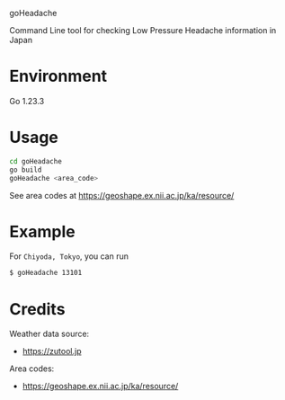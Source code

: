 goHeadache

Command Line tool for checking Low Pressure Headache information in Japan

# Environment

Go 1.23.3

# Usage

```bash
cd goHeadache
go build
goHeadache <area_code>
```

See area codes at https://geoshape.ex.nii.ac.jp/ka/resource/

# Example

For `Chiyoda, Tokyo`, you can run

```bash
$ goHeadache 13101
```

# Credits

Weather data source:
- https://zutool.jp

Area codes:
- https://geoshape.ex.nii.ac.jp/ka/resource/